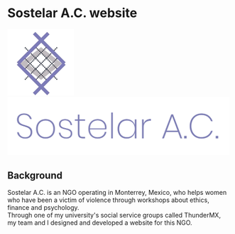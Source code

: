 # Sostelar A.C. website

<img src="assets/img/logo.png" width=150px><img src="assets/img/sostelarac_font.png" width="500px">

## Background
Sostelar A.C. is an NGO operating in Monterrey, Mexico, who helps women who have been a victim of violence through workshops about ethics, finance and psychology.
<br>
Through one of my university's social service groups called ThunderMX, my team and I designed and developed a website for this NGO.
